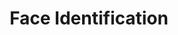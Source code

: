 ---
layout: portfolio
type: project
title: Face Identification
description: Today, face identification is now a normal part of using your phone. But, for voice assistants, it was still unbroken ground. I led the design of how to seamlessly acheive face identification for Alexa across the family of Echo devices. From training Alexa to recognize your face, managing it through your profile, and explicitly capturing it as an authentication method.
keys:
  project: AmazonFaceID
  company: amazon
preview:
    title: Face Identification
    description: Today, face identification is now a normal part of using your phone. But, for voice assistants, it was still unbroken ground. I led the design of how to seamlessly acheive face identification for Alexa across the family of Echo devices. From training Alexa to recognize your face, managing it through your profile, and explicitly capturing it as an authentication method.
---
